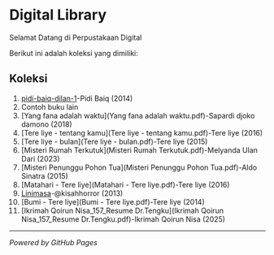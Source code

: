 # Digital Library

Selamat Datang di Perpustakaan Digital

Berikut ini adalah koleksi yang dimiliki:
## Koleksi

1. [pidi-baiq-dilan-1](pidi-baiq-dilan-1.pdf)-Pidi Baiq (2014)
2. Contoh buku lain
3. [Yang fana adalah waktu](Yang fana adalah waktu.pdf)-Sapardi djoko damono (2018)
4. [Tere liye - tentang kamu](Tere liye - tentang kamu.pdf)-Tere liye (2016)
5. [Tere liye - bulan](Tere liye - bulan.pdf)-Tere liye (2015)
6. [Misteri Rumah Terkutuk](Misteri Rumah Terkutuk.pdf)-Melyanda Ulan Dari (2023)
7. [Misteri Penunggu Pohon Tua](Misteri Penunggu Pohon Tua.pdf)-Aldo Sinatra (2015)
8. [Matahari - Tere liye](Matahari - Tere liye.pdf)-Tere liye (2016)
9. [Linimasa](Linimasa.pdf)-@kisahhorror (2013)
10. [Bumi - Tere liye](Bumi - Tere liye.pdf)-Tere liye (2014)
11. [Ikrimah Qoirun Nisa_157_Resume Dr.Tengku](Ikrimah Qoirun Nisa_157_Resume Dr.Tengku.pdf)-Ikrimah Qoirun Nisa (2025)

---

*Powered by GitHub Pages*
